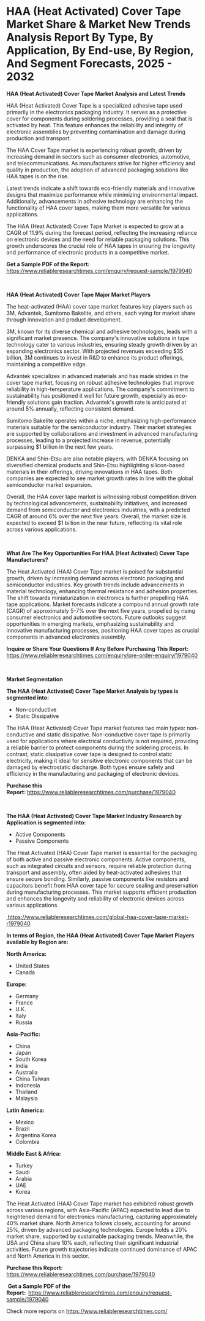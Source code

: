 <p><h1>HAA (Heat Activated) Cover Tape Market Share & Market New Trends Analysis Report By Type, By Application, By End-use, By Region, And Segment Forecasts, 2025 - 2032</h1></p><p><strong>HAA (Heat Activated) Cover Tape Market Analysis and Latest Trends</strong></p>
<p><p>HAA (Heat Activated) Cover Tape is a specialized adhesive tape used primarily in the electronics packaging industry. It serves as a protective cover for components during soldering processes, providing a seal that is activated by heat. This feature enhances the reliability and integrity of electronic assemblies by preventing contamination and damage during production and transport.</p><p>The HAA Cover Tape market is experiencing robust growth, driven by increasing demand in sectors such as consumer electronics, automotive, and telecommunications. As manufacturers strive for higher efficiency and quality in production, the adoption of advanced packaging solutions like HAA tapes is on the rise. </p><p>Latest trends indicate a shift towards eco-friendly materials and innovative designs that maximize performance while minimizing environmental impact. Additionally, advancements in adhesive technology are enhancing the functionality of HAA cover tapes, making them more versatile for various applications. </p><p>The HAA (Heat Activated) Cover Tape Market is expected to grow at a CAGR of 11.9% during the forecast period, reflecting the increasing reliance on electronic devices and the need for reliable packaging solutions. This growth underscores the crucial role of HAA tapes in ensuring the longevity and performance of electronic products in a competitive market.</p></p>
<p><strong>Get a Sample PDF of the Report:&nbsp;</strong> <a href="https://www.reliableresearchtimes.com/enquiry/request-sample/1979040?utm_campaign=2230&utm_medium=2&utm_source=Github&utm_content=ia&utm_term=06042025&utm_id=haa-heat-activated-cover-tape">https://www.reliableresearchtimes.com/enquiry/request-sample/1979040</a></p>
<p>&nbsp;</p>
<p><strong>HAA (Heat Activated) Cover Tape Major Market Players</strong></p>
<p><p>The heat-activated (HAA) cover tape market features key players such as 3M, Advantek, Sumitomo Bakelite, and others, each vying for market share through innovation and product development. </p><p>3M, known for its diverse chemical and adhesive technologies, leads with a significant market presence. The company's innovative solutions in tape technology cater to various industries, ensuring steady growth driven by an expanding electronics sector. With projected revenues exceeding $35 billion, 3M continues to invest in R&D to enhance its product offerings, maintaining a competitive edge.</p><p>Advantek specializes in advanced materials and has made strides in the cover tape market, focusing on robust adhesive technologies that improve reliability in high-temperature applications. The company's commitment to sustainability has positioned it well for future growth, especially as eco-friendly solutions gain traction. Advantek's growth rate is anticipated at around 5% annually, reflecting consistent demand.</p><p>Sumitomo Bakelite operates within a niche, emphasizing high-performance materials suitable for the semiconductor industry. Their market strategies are supported by collaborations and investment in advanced manufacturing processes, leading to a projected increase in revenue, potentially surpassing $1 billion in the next few years.</p><p>DENKA and Shin-Etsu are also notable players, with DENKA focusing on diversified chemical products and Shin-Etsu highlighting silicon-based materials in their offerings, driving innovations in HAA tapes. Both companies are expected to see market growth rates in line with the global semiconductor market expansion.</p><p>Overall, the HAA cover tape market is witnessing robust competition driven by technological advancements, sustainability initiatives, and increased demand from semiconductor and electronics industries, with a predicted CAGR of around 6% over the next five years. Overall, the market size is expected to exceed $1 billion in the near future, reflecting its vital role across various applications.</p></p>
<p>&nbsp;</p>
<p><strong>What Are The Key Opportunities For HAA (Heat Activated) Cover Tape Manufacturers?</strong></p>
<p><p>The Heat Activated (HAA) Cover Tape market is poised for substantial growth, driven by increasing demand across electronic packaging and semiconductor industries. Key growth trends include advancements in material technology, enhancing thermal resistance and adhesion properties. The shift towards miniaturization in electronics is further propelling HAA tape applications. Market forecasts indicate a compound annual growth rate (CAGR) of approximately 5-7% over the next five years, propelled by rising consumer electronics and automotive sectors. Future outlooks suggest opportunities in emerging markets, emphasizing sustainability and innovative manufacturing processes, positioning HAA cover tapes as crucial components in advanced electronics assembly.</p></p>
<p><strong>Inquire or Share Your Questions If Any Before Purchasing This Report:</strong> <a href="https://www.reliableresearchtimes.com/enquiry/pre-order-enquiry/1979040?utm_campaign=2230&utm_medium=2&utm_source=Github&utm_content=ia&utm_term=06042025&utm_id=haa-heat-activated-cover-tape">https://www.reliableresearchtimes.com/enquiry/pre-order-enquiry/1979040</a></p>
<p>&nbsp;</p>
<p><strong>Market Segmentation</strong></p>
<p><strong>The HAA (Heat Activated) Cover Tape Market Analysis by types is segmented into:</strong></p>
<p><ul><li>Non-conductive</li><li>Static Dissipative</li></ul></p>
<p><p>The HAA (Heat Activated) Cover Tape market features two main types: non-conductive and static dissipative. Non-conductive cover tape is primarily used for applications where electrical conductivity is not required, providing a reliable barrier to protect components during the soldering process. In contrast, static dissipative cover tape is designed to control static electricity, making it ideal for sensitive electronic components that can be damaged by electrostatic discharge. Both types ensure safety and efficiency in the manufacturing and packaging of electronic devices.</p></p>
<p><strong>Purchase this Report:&nbsp;</strong><a href="https://www.reliableresearchtimes.com/purchase/1979040?utm_campaign=2230&utm_medium=2&utm_source=Github&utm_content=ia&utm_term=06042025&utm_id=haa-heat-activated-cover-tape">https://www.reliableresearchtimes.com/purchase/1979040</a></p>
<p>&nbsp;</p>
<p><strong>The HAA (Heat Activated) Cover Tape Market Industry Research by Application is segmented into:</strong></p>
<p><ul><li>Active Components</li><li>Passive Components</li></ul></p>
<p><p>The Heat Activated (HAA) Cover Tape market is essential for the packaging of both active and passive electronic components. Active components, such as integrated circuits and sensors, require reliable protection during transport and assembly, often aided by heat-activated adhesives that ensure secure bonding. Similarly, passive components like resistors and capacitors benefit from HAA cover tape for secure sealing and preservation during manufacturing processes. This market supports efficient production and enhances the longevity and reliability of electronic devices across various applications.</p></p>
<p><a href="https://www.reliableresearchtimes.com/global-haa-cover-tape-market-r1979040?utm_campaign=2230&utm_medium=2&utm_source=Github&utm_content=ia&utm_term=06042025&utm_id=haa-heat-activated-cover-tape">&nbsp;https://www.reliableresearchtimes.com/global-haa-cover-tape-market-r1979040</a></p>
<p><strong>In terms of Region, the HAA (Heat Activated) Cover Tape Market Players available by Region are:</strong></p>
<p>
    <p> <strong> North America: </strong>
        <ul>
            <li>United States</li>
            <li>Canada</li>
        </ul>
        </p> 
    <p> <strong> Europe: </strong>
        <ul>
            <li>Germany</li>
            <li>France</li>
            <li>U.K.</li>
            <li>Italy</li>
            <li>Russia</li>
        </ul>
        </p> 
    <p> <strong> Asia-Pacific: </strong>
        <ul>
            <li>China</li>
            <li>Japan</li>
            <li>South Korea</li>
            <li>India</li>
            <li>Australia</li>
            <li>China Taiwan</li>
            <li>Indonesia</li>
            <li>Thailand</li>
            <li>Malaysia</li>
        </ul>
        </p> 
    <p> <strong> Latin America: </strong>
        <ul>
            <li>Mexico</li>
            <li>Brazil</li>
            <li>Argentina Korea</li>
            <li>Colombia</li>
        </ul>
        </p> 
    <p> <strong> Middle East & Africa: </strong>
        <ul>
            <li>Turkey</li>
            <li>Saudi</li>
            <li>Arabia</li>
            <li>UAE</li>
            <li>Korea</li>
        </ul>
    </p>
    </p>
<p><p>The Heat Activated (HAA) Cover Tape market has exhibited robust growth across various regions, with Asia-Pacific (APAC) expected to lead due to heightened demand for electronics manufacturing, capturing approximately 40% market share. North America follows closely, accounting for around 25%, driven by advanced packaging technologies. Europe holds a 20% market share, supported by sustainable packaging trends. Meanwhile, the USA and China share 10% each, reflecting their significant industrial activities. Future growth trajectories indicate continued dominance of APAC and North America in this sector.</p></p>
<p><strong>Purchase this Report: </strong><a href="https://www.reliableresearchtimes.com/purchase/1979040?utm_campaign=2230&utm_medium=2&utm_source=Github&utm_content=ia&utm_term=06042025&utm_id=haa-heat-activated-cover-tape">https://www.reliableresearchtimes.com/purchase/1979040</a></p>
<p>&nbsp;<strong>Get a Sample PDF of the Report:&nbsp;&nbsp;</strong><a href="https://www.reliableresearchtimes.com/enquiry/request-sample/1979040?utm_campaign=2230&utm_medium=2&utm_source=Github&utm_content=ia&utm_term=06042025&utm_id=haa-heat-activated-cover-tape">https://www.reliableresearchtimes.com/enquiry/request-sample/1979040</a></p>
<p><strong></strong></p>
<p>Check more reports on <a href="https://www.reliableresearchtimes.com/?utm_campaign=2230&utm_medium=2&utm_source=Github&utm_content=ia&utm_term=06042025&utm_id=haa-heat-activated-cover-tape">https://www.reliableresearchtimes.com/</a></p>